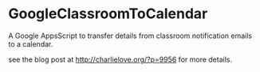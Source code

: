 # GoogleClassroomToCalendar
A Google AppsScript to transfer details from classroom notification emails to a calendar.

see the blog post at http://charlielove.org/?p=9956 for more details.
